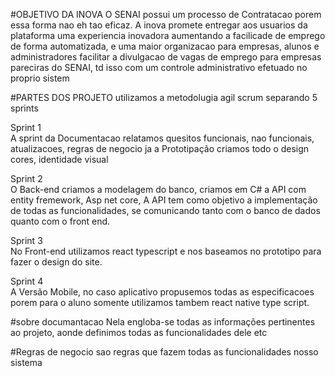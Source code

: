 #OBJETIVO DA INOVA
O SENAI possui um processo de Contratacao porem essa 
forma nao eh tao eficaz.
A inova promete entregar aos usuarios da plataforma uma experiencia
inovadora aumentando a facilicade de emprego de forma 
automatizada, e uma maior organizacao para empresas, alunos 
e administradores facilitar a divulgacao de vagas de emprego 
para empresas pareciras do SENAI, td isso com um controle
administrativo efetuado no proprio sistem

#PARTES DOS PROJETO
utilizamos a metodolugia agil scrum separando 5 sprints

Sprint 1                                                                                                                                                                           
A sprint da Documentacao relatamos quesitos funcionais, 
nao funcionais, atualizacoes, regras de negocio
ja a Prototipação criamos todo o design cores, identidade visual

Sprint 2                                                                                                                                                                         
O Back-end criamos a modelagem do banco, criamos em C# a API com 
entity fremework, Asp net core,
A API tem como objetivo a implementação de todas as funcionalidades,
se comunicando tanto com o banco de dados
quanto com o front end.

Sprint 3                                                                                                                                                                         
No Front-end utilizamos react typescript e nos baseamos no 
prototipo para fazer o design do site.

Sprint 4                                                                                                                                                                         
A Versão Mobile, no caso aplicativo propusemos todas as especificacoes
porem para o aluno somente utilizamos tambem react native type script.

#sobre documantacao
Nela engloba-se todas as informações pertinentes
ao projeto, aonde definimos todas as funcionalidades dele etc

#Regras de negocio
sao regras que fazem todas as funcionalidades
nosso sistema
